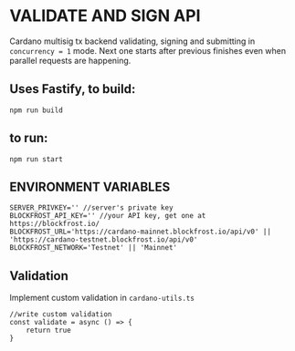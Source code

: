 # VALIDATE AND SIGN API

Cardano multisig tx backend validating, signing and submitting in `concurrency = 1` mode. Next one starts after previous finishes even when parallel requests are happening.

## Uses Fastify, to build:
```
npm run build
```
## to run:
```
npm run start
```

## ENVIRONMENT VARIABLES
```
SERVER_PRIVKEY='' //server's private key
BLOCKFROST_API_KEY='' //your API key, get one at https://blockfrost.io/
BLOCKFROST_URL='https://cardano-mainnet.blockfrost.io/api/v0' || 'https://cardano-testnet.blockfrost.io/api/v0'
BLOCKFROST_NETWORK='Testnet' || 'Mainnet'
```

## Validation
Implement custom validation in `cardano-utils.ts`
```
//write custom validation
const validate = async () => {
    return true
}
```

